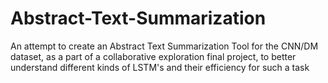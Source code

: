 # Abstract-Text-Summarization
An attempt to create an Abstract Text Summarization Tool for the CNN/DM dataset, as a part of a collaborative exploration final project, to better understand different kinds of LSTM's and their efficiency for such a task

